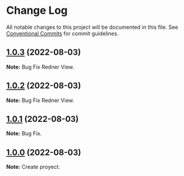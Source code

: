 # Change Log

All notable changes to this project will be documented in this file.
See [Conventional Commits](https://conventionalcommits.org) for commit guidelines.

## [1.0.3](https://github.com/ArturRod/ecg-dicom-web-viewer) (2022-08-03)

**Note:** Bug Fix Redner View.

## [1.0.2](https://github.com/ArturRod/ecg-dicom-web-viewer) (2022-08-03)

**Note:** Bug Fix Redner View.

## [1.0.1](https://github.com/ArturRod/ecg-dicom-web-viewer) (2022-08-03)

**Note:** Bug Fix.

## [1.0.0](https://github.com/ArturRod/ecg-dicom-web-viewer) (2022-08-03)

**Note:** Create proyect.

